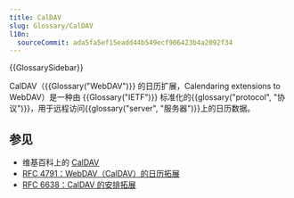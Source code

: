 ```yaml
---
title: CalDAV
slug: Glossary/CalDAV
l10n:
  sourceCommit: ada5fa5ef15eadd44b549ecf906423b4a2092f34
---
```


{{GlossarySidebar}}

CalDAV（{{Glossary("WebDAV")}} 的日历扩展，Calendaring extensions to WebDAV）是一种由 {{Glossary("IETF")}} 标准化的{{glossary("protocol", "协议")}}，用于远程访问{{glossary("server", "服务器")}}上的日历数据。

## 参见

- 维基百科上的 [CalDAV](https://en.wikipedia.org/wiki/CalDAV)
- [RFC 4791：WebDAV（CalDAV）的日历拓展](https://datatracker.ietf.org/doc/html/rfc4791)
- [RFC 6638：CalDAV 的安排拓展](https://datatracker.ietf.org/doc/html/rfc6638)
